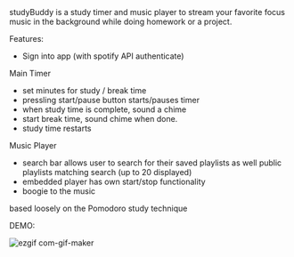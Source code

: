 <studyBuddy />
studyBuddy is a study timer and music player to stream your favorite focus music in the background while doing homework or a project. 

Features:
- Sign into app (with spotify API authenticate)

Main Timer
- set minutes for study / break time
- pressling start/pause button starts/pauses timer
- when study time is complete, sound a chime 
- start break time, sound chime when done.
- study time restarts

Music Player
- search bar allows user to search for their saved playlists as well public playlists matching search (up to 20 displayed)
- embedded player has own start/stop functionality
- boogie to the music

based loosely on the Pomodoro study technique

DEMO:

![ezgif com-gif-maker](https://user-images.githubusercontent.com/84943280/135787390-e9c692ef-91c8-44b1-9c69-9c2e40397c7c.gif)
